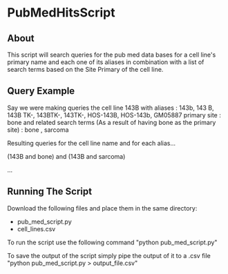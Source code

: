 # PubMedHitsScript

About
------
This script will search queries for the pub med data bases for a cell line's primary name and each one of its aliases
in combination with a list of search terms based on the Site Primary of the cell line.

Query Example
--------------
Say we were making queries the cell line 143B
with aliases : 143b, 143 B, 143B TK-, 143BTK-, 143TK-, HOS-143B, HOS-143b, GM05887
primary site : bone
and related search terms (As a result of having bone as the primary site) : bone , sarcoma

Resulting queries for the cell line name and for each alias...

(143B and bone) and (143B and sarcoma)

...

Running The Script
------------------
Download the following files and place them in the same directory:
- pub_med_script.py
- cell_lines.csv

To run the script use the following command
"python pub_med_script.py"

To save the output of the script simply pipe the output of it to a .csv file
"python pub_med_script.py > output_file.csv"
